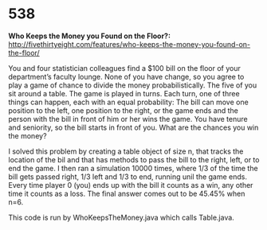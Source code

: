 # 538

**Who Keeps the Money you Found on the Floor?:**
http://fivethirtyeight.com/features/who-keeps-the-money-you-found-on-the-floor/


You and four statistician colleagues find a $100 bill on the floor of your department’s faculty lounge. None of you have change, so you agree to play a game of chance to divide the money probabilistically. The five of you sit around a table. The game is played in turns. Each turn, one of three things can happen, each with an equal probability: The bill can move one position to the left, one position to the right, or the game ends and the person with the bill in front of him or her wins the game. You have tenure and seniority, so the bill starts in front of you. What are the chances you win the money?


I solved this problem by creating a table object of size n, that tracks the location of the bil and that has methods to pass the bill to the right, left, or to end the game. I then ran a simulation 10000 times, where 1/3 of the time the bill gets passed right, 1/3 left and 1/3 to end, running unil the game ends. Every time player 0 (you) ends up with the bill it counts as a win, any other time it counts as a loss. The final answer comes out to be 45.45% when n=6.

This code is run by WhoKeepsTheMoney.java which calls Table.java.
